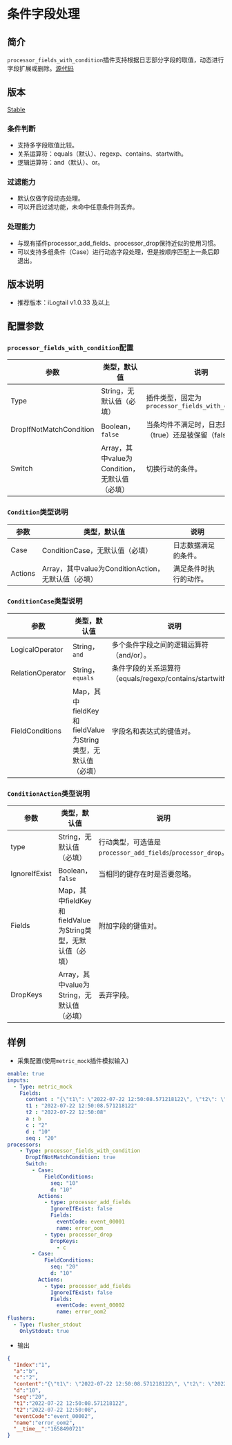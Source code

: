 # 条件字段处理

## 简介

`processor_fields_with_condition`插件支持根据日志部分字段的取值，动态进行字段扩展或删除。[源代码](https://github.com/alibaba/loongcollector/blob/main/plugins/processor/fieldswithcondition/processor_fields_with_condition.go)

## 版本

[Stable](../../stability-level.md)

### 条件判断

* 支持多字段取值比较。
* 关系运算符：equals（默认）、regexp、contains、startwith。
* 逻辑运算符：and（默认）、or。

### 过滤能力

* 默认仅做字段动态处理。
* 可以开启过滤功能，未命中任意条件则丢弃。

### 处理能力

* 与现有插件processor_add_fields、processor_drop保持近似的使用习惯。
* 可以支持多组条件（Case）进行动态字段处理，但是按顺序匹配上一条后即退出。

## 版本说明

* 推荐版本：iLogtail v1.0.33 及以上

## 配置参数

### `processor_fields_with_condition`配置

| 参数 | 类型，默认值 | 说明 |
| - | - | - |
| Type    | String，无默认值（必填） | 插件类型，固定为`processor_fields_with_condition`      |
| DropIfNotMatchCondition | Boolean，`false`| 当条均件不满足时，日志是被丢弃（true）还是被保留（false）。|
| Switch | Array，其中value为Condition，无默认值（必填） | 切换行动的条件。 |

### `Condition`类型说明

| 参数 | 类型，默认值 | 说明 |
| - | - | - |
| Case | ConditionCase，无默认值（必填） | 日志数据满足的条件。|
| Actions | Array，其中value为ConditionAction，无默认值（必填） | 满足条件时执行的动作。 |

### `ConditionCase`类型说明

| 参数 | 类型，默认值 | 说明 |
| - | - | - |
| LogicalOperator | String，`and` | 多个条件字段之间的逻辑运算符（and/or）。 |
| RelationOperator | String，`equals` | 条件字段的关系运算符（equals/regexp/contains/startwith）。 |
| FieldConditions | Map，其中fieldKey和fieldValue为String类型，无默认值（必填） | 字段名和表达式的键值对。 |

### `ConditionAction`类型说明

| 参数 | 类型，默认值 | 说明 |
| - | - | - |
| type | String，无默认值（必填） |  行动类型，可选值是`processor_add_fields`/`processor_drop`。|
| IgnoreIfExist | Boolean，`false` | 当相同的键存在时是否要忽略。 |
| Fields | Map，其中fieldKey和fieldValue为String类型，无默认值（必填） | 附加字段的键值对。 |
| DropKeys | Array，其中value为String，无默认值（必填） | 丢弃字段。 |

## 样例

* 采集配置(使用`metric_mock`插件模拟输入)

```yaml
enable: true
inputs:
  - Type: metric_mock
    Fields:
      content : "{\"t1\": \"2022-07-22 12:50:08.571218122\", \"t2\": \"2022-07-22 12:50:08\", \"a\":\"b\",\"c\":2,\"d\":10, \"seq\": 20}"
      t1 : "2022-07-22 12:50:08.571218122"
      t2 : "2022-07-22 12:50:08"
      a : b
      c : "2"
      d : "10"
      seq : "20"
processors:
    - Type: processor_fields_with_condition
      DropIfNotMatchCondition: true 
      Switch:
        - Case:
            FieldConditions:
              seq: "10"
              d: "10"
          Actions:
            - type: processor_add_fields
              IgnoreIfExist: false
              Fields:
                eventCode: event_00001
                name: error_oom
            - type: processor_drop
              DropKeys:
                - c
        - Case:
            FieldConditions:
              seq: "20"
              d: "10"
          Actions:
            - type: processor_add_fields
              IgnoreIfExist: false
              Fields:
                eventCode: event_00002
                name: error_oom2
flushers:
  - Type: flusher_stdout
    OnlyStdout: true
```

* 输出

```json
{
  "Index":"1",
  "a":"b",
  "c":"2",
  "content":"{\"t1\": \"2022-07-22 12:50:08.571218122\", \"t2\": \"2022-07-22 12:50:08\", \"a\":\"b\",\"c\":2,\"d\":10, \"seq\": 20}",
  "d":"10",
  "seq":"20",
  "t1":"2022-07-22 12:50:08.571218122",
  "t2":"2022-07-22 12:50:08",
  "eventCode":"event_00002",
  "name":"error_oom2",
  "__time__":"1658490721"
}
```
